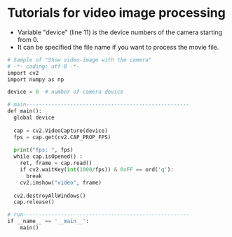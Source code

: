 # Tutorials for video image processing

- Variable "device" (line 11)  is the device numbers of the camera starting from 0. 
- It can be specified the file name if you want to process the movie file.

```python
# Sample of "Show video-image with the camera"
# -*- coding: utf-8 -*-
import cv2
import numpy as np

device = 0  # number of camera device

# main----------------------------------------------------
def main():
  global device
  
  cap = cv2.VideoCapture(device)
  fps = cap.get(cv2.CAP_PROP_FPS)
  
  print("fps: ", fps)
  while cap.isOpened() :
    ret, frame = cap.read()
    if cv2.waitKey(int(1000/fps)) & 0xFF == ord('q'):
      break
    cv2.imshow("video", frame)
  
  cv2.destroyAllWindows()
  cap.release()

# run-----------------------------------------------------
if __name__ == '__main__':
    main()
```
